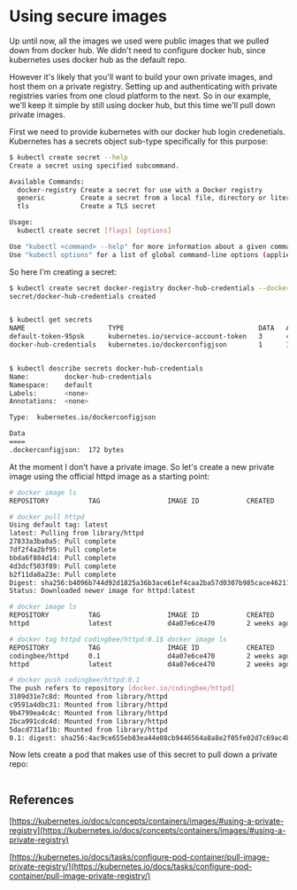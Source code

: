 # Using secure images

Up until now, all the images we used were public images that we pulled down from docker hub. We didn't need to configure docker hub, since kubernetes uses docker hub as the default repo. 

However it's likely that you'll want to build your own private images, and host them on a private registry. Setting up and authenticating with private registries varies from one cloud platform to the next. So in our example, we'll keep it simple by still using docker hub, but this time we'll pull down private images. 

First we need to provide kubernetes with our docker hub login credenetials. Kubernetes has a secrets object sub-type specifically for this purpose:

```bash
$ kubectl create secret --help
Create a secret using specified subcommand.

Available Commands:
  docker-registry Create a secret for use with a Docker registry
  generic         Create a secret from a local file, directory or literal value
  tls             Create a TLS secret

Usage:
  kubectl create secret [flags] [options]

Use "kubectl <command> --help" for more information about a given command.
Use "kubectl options" for a list of global command-line options (applies to all commands).
```

So here I'm creating a secret:


```bash
$ kubectl create secret docker-registry docker-hub-credentials --docker-server=https://index.docker.io/v1/ --docker-username=codingbee --docker-password=hotelviewdenmark --docker-email=not-used@ignore.com
secret/docker-hub-credentials created


$ kubectl get secrets
NAME                     TYPE                                  DATA   AGE
default-token-95psk      kubernetes.io/service-account-token   3      41h
docker-hub-credentials   kubernetes.io/dockerconfigjson        1      16s


$ kubectl describe secrets docker-hub-credentials
Name:         docker-hub-credentials
Namespace:    default
Labels:       <none>
Annotations:  <none>

Type:  kubernetes.io/dockerconfigjson

Data
====
.dockerconfigjson:  172 bytes
```

At the moment I don't have a private image. So let's create a new private image using the official httpd image as a starting point:

```bash
# docker image ls
REPOSITORY          TAG                 IMAGE ID            CREATED             SIZE

# docker pull httpd
Using default tag: latest
latest: Pulling from library/httpd
27833a3ba0a5: Pull complete 
7df2f4a2bf95: Pull complete 
bbda6f884d14: Pull complete 
4d3dcf503f89: Pull complete 
b2f11da8a23e: Pull complete 
Digest: sha256:b4096b744d92d1825a36b3ace61ef4caa2ba57d0307b985cace4621139c285f7
Status: Downloaded newer image for httpd:latest

# docker image ls
REPOSITORY          TAG                 IMAGE ID            CREATED             SIZE
httpd               latest              d4a07e6ce470        2 weeks ago         132MB

# docker tag httpd codingbee/httpd:0.1$ docker image ls
REPOSITORY          TAG                 IMAGE ID            CREATED             SIZE
codingbee/httpd     0.1                 d4a07e6ce470        2 weeks ago         132MB
httpd               latest              d4a07e6ce470        2 weeks ago         132MB

# docker push codingbee/httpd:0.1
The push refers to repository [docker.io/codingbee/httpd]
3109d31e7c8d: Mounted from library/httpd 
c9591a4dbc31: Mounted from library/httpd 
9b4799ea4c4c: Mounted from library/httpd 
2bca991cdc4d: Mounted from library/httpd 
5dacd731af1b: Mounted from library/httpd 
0.1: digest: sha256:4ac9ce655eb83ea44e08cb9446564a8a8e2f05fe02d7c69ac4b15f22db4b1bcf size: 1367
```




Now lets create a pod that makes use of this secret to pull down a private repo:


```yaml


```





## References
[https://kubernetes.io/docs/concepts/containers/images/#using-a-private-registry](https://kubernetes.io/docs/concepts/containers/images/#using-a-private-registry)

[https://kubernetes.io/docs/tasks/configure-pod-container/pull-image-private-registry/](https://kubernetes.io/docs/tasks/configure-pod-container/pull-image-private-registry/)
